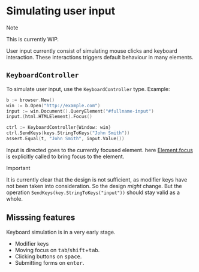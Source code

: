 # Simulating user input

> [!NOTE]
>
> This is currently WIP.

User input currently consist of simulating mouse clicks and keyboard
interaction. These interactions triggers default behaviour in many elements.

## `KeyboardController`

To simulate user input, use the `KeyboardController` type. Example:

```Go
b := browser.New()
win := b.Open("http://example.com")
input := win.Document().QueryElement("#fullname-input")
input.(html.HTMLElement).Focus()

ctrl := KeyboardController{Window: win}
ctrl.SendKeys(keys.StringToKeys("John Smith"))
assert.Equal(t, "John Smith", input.Value())
```

Input is directed goes to the currently focused element. here [Element.focus] is
explicitly called to bring focus to the element.

[Element.focus]: https://developer.mozilla.org/en-US/docs/Web/API/HTMLElement/focus

> [!IMPORTANT]  
> 
> It is currently clear that the design is not sufficient, as modifier keys have
> not been taken into consideration. So the design _might_ change. But the
> operation `SendKeys(key.StringToKeys("input"))` should stay valid as a whole.

## Misssing features

Keyboard simulation is in a very early stage. 

- Modifier keys
- Moving focus on <kbd>tab</kbd>/<kbd>shift</kbd>+<kbd>tab</kbd>.
- Clicking buttons on <kbd>space</kbd>.
- Submitting forms on <kbd>enter</kbd>.
